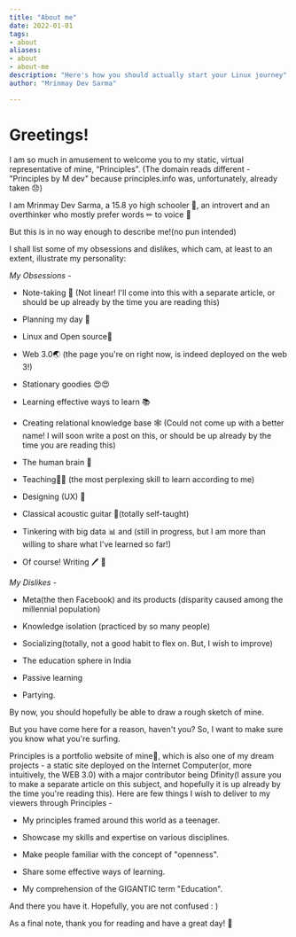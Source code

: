 ```yaml
---
title: "About me" 
date: 2022-01-01
tags: 
- about
aliases:
- about
- about-me	
description: "Here's how you should actually start your Linux journey"
author: "Mrinmay Dev Sarma"

---
```

# Greetings!

I am so much in amusement to welcome you to my static, virtual representative of mine, “Principles”. (The domain reads different -"Principles by M dev" because principles.info was, unfortunately, already taken 😞)

I am Mrinmay Dev Sarma, a 15.8 yo high schooler 🎒, an introvert and an overthinker who mostly prefer words ✏ to voice 🎤

But this is in no way enough to describe me!(no pun intended)

I shall list some of my obsessions and dislikes, which cam, at least to an extent, illustrate my personality:

_My Obsessions_ -

-   Note-taking 📖 (Not linear! I'll come into this with a separate article, or should be up already by the time you are reading this)
    
-   Planning my day 🌱
    
-   Linux and Open source🐧
    
-   Web 3.0🌏 (the page you're on right now, is indeed deployed on the web 3!)
    
-   Stationary goodies 😍😍
    
-   Learning effective ways to learn 📚
    
-   Creating relational knowledge base  🕸 (Could not come up with a better name! I will soon write a post on this, or should be up already by the time you are reading this)
    
-   The human brain 🧠
    
-   Teaching👨🏫 (the most perplexing skill to learn according to me)
    
-   Designing (UX) 🎨
    
-   Classical acoustic guitar 🎸(totally self-taught)
    
-   Tinkering with big data 📊 and (still in progress, but I am more than willing to share what I've learned so far!)
    
-   Of course! Writing 🖊️
 📖
    

_My Dislikes_ -

-   Meta(the then Facebook) and its products (disparity caused among the millennial population)
    
-   Knowledge isolation (practiced by so many people)
    
-   Socializing(totally, not a good habit to flex on. But, I wish to improve)
    
-   The education sphere in India
    
-   Passive learning
    
-   Partying.
    

By now, you should hopefully be able to draw a rough sketch of mine.

But you have come here for a reason, haven't you? So, I want to make sure you know what you're surfing.

Principles is a portfolio website of mine🙂, which is also one of my dream projects - a static site deployed on the Internet Computer(or, more intuitively, the WEB 3.0) with a major contributor being Dfinity(I assure you to make a separate article on this subject, and hopefully it is up already by the time you're reading this). Here are few things I wish to deliver to my viewers through Principles -

-   My principles framed around this world as a teenager.
    
-   Showcase my skills and expertise on various disciplines.
    
-   Make people familiar with the concept of "openness".
    
-   Share some effective ways of learning.
    
-   My comprehension of the GIGANTIC term "Education".
    

And there you have it. Hopefully, you are not confused : )

As a final note, thank you for reading and have a great day! 🌟